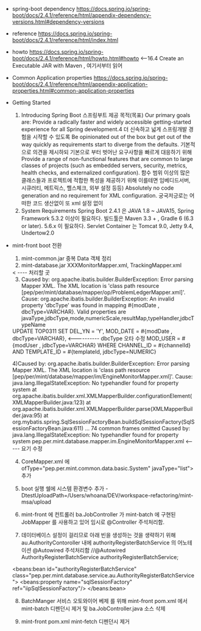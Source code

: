 - spring-boot dependency
	https://docs.spring.io/spring-boot/docs/2.4.1/reference/html/appendix-dependency-versions.html#dependency-versions
- reference
	https://docs.spring.io/spring-boot/docs/2.4.1/reference/html/index.html
- howto
	https://docs.spring.io/spring-boot/docs/2.4.1/reference/html/howto.html#howto <--16.4 Create an Executable JAR with Maven , 여기서부터 읽어
- Common Application properties
	https://docs.spring.io/spring-boot/docs/2.4.1/reference/html/appendix-application-properties.html#common-application-properties


- Getting Started

	1. Introducing Spring Boot
		스프링부트 제공 목적(목표)
		Our primary goals are:
			Provide a radically faster and widely accessible getting-started experience for all Spring development.4
			더 신속하고 넓게 스프링개발 경험을 시작할 수 있도록
			Be opinionated out of the box but get out of the way quickly as requirements start to diverge from the defaults.
			기본적으로 의견을 제시하되 기본으로 부터 벗어난 요구사항을 빠르게 대응하기 위해
			Provide a range of non-functional features that are common to large classes of projects (such as embedded servers, security, metrics, health checks, and externalized configuration).
			함수 범위 이상의 많은 클래스들과 프로젝트에 적합한 특성을 제공하기 위해 이를테면  임베디드서버, 시큐러티, 메트릭스, 핼스체크, 외부 설정 등등)
			Absolutely no code generation and no requirement for XML configuration.
			궁국저긍로는 어떠한 코드 생산없이 또 xml 설정 없이
	2. System Requirements
		Spring Boot 2.4.1 은 JAVA 1.8 ~ JAVA15, Spring Framework 5.3.2 이상이 필요하다.
		빌드툴은 Maven 3.3 + , Gradle 6 (6.3 or later). 5.6.x 이 필요하다.
		Servlet Container 는 Tomcat 9.0, Jetty 9.4, Undertow2.0



- mint-front boot 전환
  1) mint-common.jar 중복 Data 객체 정리
  2) mint-database.jar
        XXXMonitorMapper.xml, TrackingMapper.xml

    <resultMap id="TRLogDetailResult" type="TRLogDetail">
        <result property="logKey1"          column="MASTERLOG_ID" />
        <result property="logKey2"          column="MSG_DATETIME" />
        <result property="logKey3"          column="DETAILLOG_ID" />
        <result property="processMode"      column="PROCESS_MODE" />
        <result property="hostId"           column="HOST_ID" />
        <result property="processId"        column="PROCESS_ID" />
        <result property="processTime"      column="PROCESS_TIME" />
        <result property="status"           column="STATUS" />
        <result property="recordCnt"        column="DATA_CNT" />
        <result property="dataSize"         column="DATA_SIZE" />
        <result property="compressYn"       column="COMPRESS_YN" />
        <result property="errorMsg"         column="ERROR_MSG" />
        <result property="detail01"         column="DETAIL01" />
        <!-- <result property="msg"              column="DATA"  ></result> -->  < ---- 처리할 곳
        <result property="msgToByte"        column="DATA"  jdbcType="BLOB" ></result>
        <!--
        <result property="msgToByte"        column="DATA"  javaType="java.lang.byte" jdbcType="BLOB" typeHandler="org.apache.ibatis.type.BlobTypeHandler"></result>
         -->
        <result property="statusNm"         column="STATUSNM" />
        <result property="directoryNm"      column="DIRECTORY_NM" />
        <result property="fileNm"           column="FILE_NM" />
    </resultMap>

   3) Caused by: org.apache.ibatis.builder.BuilderException: Error parsing Mapper XML. The XML location is 'class path resource [pep/per/mint/database/mapper/op/ProblemLedgerMapper.xml]'. Cause: org.apache.ibatis.builder.BuilderException: An invalid property 'dbcType' was found in mapping #{modDate , dbcType=VARCHAR}.  Valid properties are javaType,jdbcType,mode,numericScale,resultMap,typeHandler,jdbcTypeName


    <update id="deleteProblemTemplate" parameterType="ProblemTemplate">
        UPDATE TOP0311
        SET
            DEL_YN              = 'Y',
            MOD_DATE            = #{modDate , dbcType=VARCHAR}, <---------- dbcType 오타 수정
            MOD_USER            = #{modUser , jdbcType=VARCHAR}
        WHERE
            CHANNEL_ID = #{channelId} AND TEMPLATE_ID = #{templateId, jdbcType=NUMERIC}
    </update>

    4)Caused by: org.apache.ibatis.builder.BuilderException: Error parsing Mapper XML. The XML location is 'class path resource [pep/per/mint/database/mapper/im/EngineMonitorMapper.xml]'. Cause: java.lang.IllegalStateException: No typehandler found for property system
    at org.apache.ibatis.builder.xml.XMLMapperBuilder.configurationElement(XMLMapperBuilder.java:123)
    at org.apache.ibatis.builder.xml.XMLMapperBuilder.parse(XMLMapperBuilder.java:95)
    at org.mybatis.spring.SqlSessionFactoryBean.buildSqlSessionFactory(SqlSessionFactoryBean.java:611)
    ... 74 common frames omitted
Caused by: java.lang.IllegalStateException: No typehandler found for property system
    pep.per.mint.database.mapper.im.EngineMonitorMapper.xml
    <resultMap type="QmgrInfo" id="qmgrResultMap">
        <id property="qmgrId"           column="QMGR_ID"/>
        <result property="qmgrNm"       column="QMGR_NM"/>
        <result property="ip"           column="QM_IP"/>
        <result property="port"         column="QM_PORT"/>
        <result property="type"         column="QM_TYPE"/>
        <result property="typeNm"       column="QM_TYPE_NM"/>
        <result property="status"       column="QM_STATUS"/>
        <!-- <result property="system"      column="QM_STATUS"/> --> <----- 요기 수정
        <result property="comments"         column="QM_COMMENTS"/>
        <association property="system" javaType="pep.per.mint.common.data.basic.System">
                <id property="systemId"                 column="SYSTEM_ID"/>
                <result property="systemNm"             column="SYSTEM_NM"/>
                <result property="systemCd"             column="SYSTEM_CD"/>
        </association>

    4) CoreMapper.xml 에 ofType="pep.per.mint.common.data.basic.System" javaType="list"> 추가
        <collection property="systemList" ofType="pep.per.mint.common.data.basic.System" javaType="list">

    5) boot 실행 쉘에 시스템 환경변수 추가
        -DtestUploadPath=/Users/whoana/DEV/workspace-refactoring/mint-msa/upload

    6) mint-front 에 컨트롤러 ba.JobController 가 mint-batch 에 구현된 JobMapper 를 사용하고 있어 임시로 @Controller 주석처리함.

    7) 데이터베이스 설정이 걸리므로  아래 빈을 생성하는 것을 생략하기 위해
    au.AuthorityContoroller 내에 authorityRegisterBatchService 의 어노테이션 @Autowired 주석처리함
    //@Autowired
    AuthorityRegisterBatchService authorityRegisterBatchService;

    <!-- Global Authority Register Batch -->
    <beans:bean id="authorityRegisterBatchService" class="pep.per.mint.database.service.au.AuthorityRegisterBatchService">
        <beans:property name="sqlSessionFactory"  ref="iipSqlSessionFactory"/>
    </beans:bean>

    8) BatchManger 서비스 오토와이어 베제 를 위해 mint-front pom.xml 에서 mint-batch  디펜던시 제거 및 ba.JobController.java 소스 삭제

    9) mint-front pom.xml mint-fetch  디펜던시 제거
    <!--                <dependency>
                    <groupId>pep.per</groupId>
                    <artifactId>mint-fetch</artifactId>
                    <version>${pep.per.mint-version}</version>
                </dependency>
 -->

   10) 웹소켓 에러 --> 미결

    WebsocketConfig.java  주석 처리 setMaxBinaryMessageBufferSize, setMaxTextMessageBufferSize
    @Bean
    public ServletServerContainerFactoryBean createWebSocketContainer(WebsocketEnvironments envs){
        ServletServerContainerFactoryBean container = new ServletServerContainerFactoryBean();
        //container.setMaxBinaryMessageBufferSize(envs.maxBinaryMessageBufferSize);
        //container.setMaxTextMessageBufferSize(envs.maxTextMessageBufferSize);
        return container;
    }


java.lang.NoSuchMethodError: org.springframework.web.socket.server.standard.ServletServerContainerFactoryBean.setMaxBinaryMessageBufferSize(I)V
    at pep.per.mint.websocket.WebsocketConfig.createWebSocketContainer(WebsocketConfig.java:267)
    at pep.per.mint.websocket.WebsocketConfig$$EnhancerBySpringCGLIB$$e2a0dbcd.CGLIB$createWebSocketContainer$16(<generated>)
    at pep.per.mint.websocket.WebsocketConfig$$EnhancerBySpringCGLIB$$e2a0dbcd$$FastClassBySpringCGLIB$$c9680c3a.invoke(<generated>)
    at org.springframework.cglib.proxy.MethodProxy.invokeSuper(MethodProxy.java:244)
    at org.springframework.context.annotation.ConfigurationClassEnhancer$BeanMethodInterceptor.intercept(ConfigurationClassEnhancer.java:331)
    at pep.per.mint.websocket.WebsocketConfig$$EnhancerBySpringCGLIB$$e2a0dbcd.createWebSocketContainer(<generated>)
    at sun.reflect.NativeMethodAccessorImpl.invoke0(Native Method)

    11) 다음 에러로 라애 주석처리함 .

    <!-- <default-servlet-handler/> -->


    에러내용

    2021-09-29 17:30:37.559 ERROR 20306 --- [           main] o.s.boot.SpringApplication               : Application run failed

org.springframework.beans.factory.BeanCreationException: Error creating bean with name 'org.springframework.web.servlet.resource.DefaultServletHttpRequestHandler#0': Initialization of bean failed; nested exception is java.lang.IllegalStateException: Unable to locate the default servlet for serving static content. Please set the 'defaultServletName' property explicitly.


    =======> 여기까지 하면 서비스가 뜨네요;;;;;;;;; 하악하악
